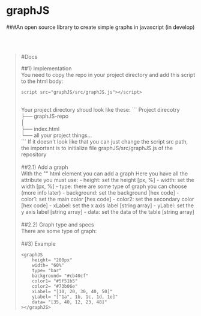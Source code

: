 # graphJS

###An open source library to create simple graphs in javascript (in develop)

<br><br>

> #Docs
>
> ##1) Implementation
> <br>
>You need to copy the repo in your project directory
>and add this script to the html body:
>```
>script src="graphJS/src/graphJS.js"></script>
>```
> <br>
>Your project directory shoud look like these:
>```
>Project direcotry                  <br>
>    ├── graphJS-repo               <br>
>    │                              <br>
>    ├── index.html                 <br>
>    └── all your project things... <br>
>```
>If it doesn't look like that you can just change
>the script src path, the important is to initialize
>file graphJS/src/graphJS.js of the repository
> <br><br>
> ##2.1) Add a graph
> <br>
>With the "<graphJS>" html element you can add a graph
>Here you have all the attribute you must use:
>- height:     set the height [px, %]
>- width:      set the width [px, %]
>- type:       there are some type of graph you can choose
>              (more info later)
>- background: set the background [hex code]
>- color1:     set the main color [hex code]
>- color2:     set the secondary color [hex code]
>- xLabel:     set the x axis label [string array]
>- yLabel:     set the y axis label [string array]
>- data:       set the data of the table [string array]
> <br><br>
> ##2.2) Graph type and specs
> <br>
>There are some type of graph:
> <br><br>
> ##3) Example
>
> ```
> <graphJS
>     height= "200px"
>     width= "60%"
>     type= "bar"
>     background= "#cb40cf"
>     color1= "#5f51b5"
>     color2= "#73b06e"
>     xLabel= "[10, 20, 30, 40, 50]"
>     yLabel= "["1a", 1b, 1c, 1d, 1e]"
>     data= "[35, 40, 12, 23, 48]"
> ></graphJS>
> ```
